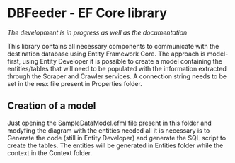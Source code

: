 # DBFeeder - EF Core library

_The development is in progress as well as the documentation_

This library contains all necessary components to communicate with the destination database using Entity Framework Core.
The approach is model-first, using Entity Developer it is possible to create a model containing the entities/tables that will need to be populated with the information extracted through the Scraper and Crawler services.
A connection string needs to be set in the resx file present in Properties folder.

## Creation of a model

Just opening the SampleDataModel.efml file present in this folder and modyfing the diagram with the entities needed all it is necessary is to Generate the code (still in Entity Developer) and generate the SQL script to create the tables.
The entities will be generated in Entities folder while the context in the Context folder.

